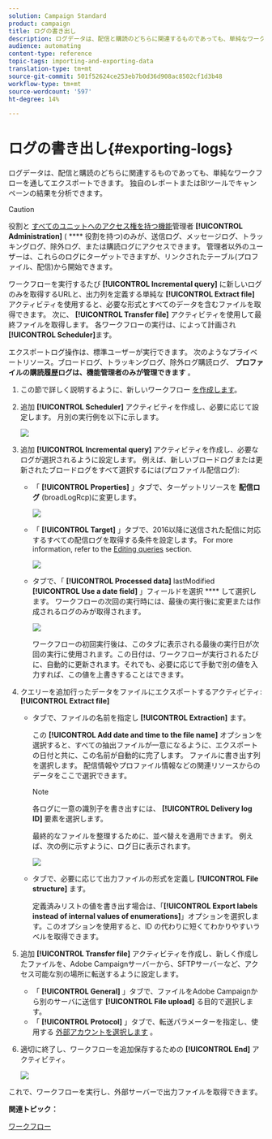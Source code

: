```yaml
---
solution: Campaign Standard
product: campaign
title: ログの書き出し
description: ログデータは、配信と購読のどちらに関連するものであっても、単純なワークフローを通してエクスポートできます。
audience: automating
content-type: reference
topic-tags: importing-and-exporting-data
translation-type: tm+mt
source-git-commit: 501f52624ce253eb7b0d36d908ac8502cf1d3b48
workflow-type: tm+mt
source-wordcount: '597'
ht-degree: 14%

---
```



# ログの書き出し{#exporting-logs}

ログデータは、配信と購読のどちらに関連するものであっても、単純なワークフローを通してエクスポートできます。 独自のレポートまたはBIツールでキャンペーンの結果を分析できます。

>[!CAUTION]
>
>役割と [すべてのユニットへのアクセス権を持つ機能](../../administration/using/users-management.md#functional-administrators)管理者 **[!UICONTROL Administration]** ( **** 役割を持つ)のみが、送信ログ、メッセージログ、トラッキングログ、除外ログ、または購読ログにアクセスできます。 管理者以外のユーザーは、これらのログにターゲットできますが、リンクされたテーブル(プロファイル、配信)から開始できます。

ワークフローを実行するたび **[!UICONTROL Incremental query]** に新しいログのみを取得するURLと、出力列を定義する単純な **[!UICONTROL Extract file]** アクティビティを使用すると、必要な形式とすべてのデータを含むファイルを取得できます。 次に、 **[!UICONTROL Transfer file]** アクティビティを使用して最終ファイルを取得します。 各ワークフローの実行は、によって計画され **[!UICONTROL Scheduler]**&#x200B;ます。

エクスポートログ操作は、標準ユーザーが実行できます。 次のようなプライベートリソース。ブロードログ、トラッキングログ、除外ログ購読ログ、 **プロファイルの購読履歴ログは、機能管理者のみが管理できます** 。

1. この節で詳しく説明するように、新しいワークフロー [を作成します](../../automating/using/building-a-workflow.md#creating-a-workflow)。
1. 追加 **[!UICONTROL Scheduler]** アクティビティを作成し、必要に応じて設定します。 月別の実行例を以下に示します。

   ![](assets/export_logs_scheduler.png)

1. 追加 **[!UICONTROL Incremental query]** アクティビティを作成し、必要なログが選択されるように設定します。 例えば、新しいブロードログまたは更新されたブロードログをすべて選択するには(プロファイル配信ログ):

   * 「 **[!UICONTROL Properties]** 」タブで、ターゲットリソースを **配信ログ** (broadLogRcp)に変更します。

      ![](assets/export_logs_query_properties.png)

   * 「 **[!UICONTROL Target]** 」タブで、2016以降に送信された配信に対応するすべての配信ログを取得する条件を設定します。 For more information, refer to the [Editing queries](../../automating/using/editing-queries.md#creating-queries) section.

      ![](assets/export_logs_query_target.png)

   * タブで、「 **[!UICONTROL Processed data]** lastModified **[!UICONTROL Use a date field]** 」フィールドを選択 **** して選択します。 ワークフローの次回の実行時には、最後の実行後に変更または作成されるログのみが取得されます。

      ![](assets/export_logs_query_processeddata.png)

      ワークフローの初回実行後は、このタブに表示される最後の実行日が次回の実行に使用されます。この日付は、ワークフローが実行されるたびに、自動的に更新されます。それでも、必要に応じて手動で別の値を入力すれば、この値を上書きすることはできます。

1. クエリーを追加行ったデータをファイルにエクスポートするアクティビティ: **[!UICONTROL Extract file]**

   * タブで、ファイルの名前を指定し **[!UICONTROL Extraction]** ます。

      この **[!UICONTROL Add date and time to the file name]** オプションを選択すると、すべての抽出ファイルが一意になるように、エクスポートの日付と共に、この名前が自動的に完了します。 ファイルに書き出す列を選択します。 配信情報やプロファイル情報などの関連リソースからのデータをここで選択できます。

      >[!NOTE]
      >
      >各ログに一意の識別子を書き出すには、 **[!UICONTROL Delivery log ID]** 要素を選択します。

      最終的なファイルを整理するために、並べ替えを適用できます。 例えば、次の例に示すように、ログ日に表示されます。

      ![](assets/export_logs_extractfile_extraction.png)

   * タブで、必要に応じて出力ファイルの形式を定義し **[!UICONTROL File structure]** ます。

      定義済みリストの値を書き出す場合は、「**[!UICONTROL Export labels instead of internal values of enumerations]**」オプションを選択します。このオプションを使用すると、ID の代わりに短くてわかりやすいラベルを取得できます。

1. 追加 **[!UICONTROL Transfer file]** アクティビティを作成し、新しく作成したファイルを、Adobe Campaignサーバーから、SFTPサーバーなど、アクセス可能な別の場所に転送するように設定します。

   * 「 **[!UICONTROL General]** 」タブで、ファイルをAdobe Campaignから別のサーバに送信す **[!UICONTROL File upload]** る目的で選択します。
   * 「 **[!UICONTROL Protocol]** 」タブで、転送パラメーターを指定し、使用する [外部アカウントを選択します](../../administration/using/external-accounts.md#creating-an-external-account) 。

1. 適切に終了し、ワークフローを追加保存するための **[!UICONTROL End]** アクティビティ。

   ![](assets/export_logs_example_workflow.png)

これで、ワークフローを実行し、外部サーバーで出力ファイルを取得できます。

**関連トピック：**

[ワークフロー](../../automating/using/get-started-workflows.md)

